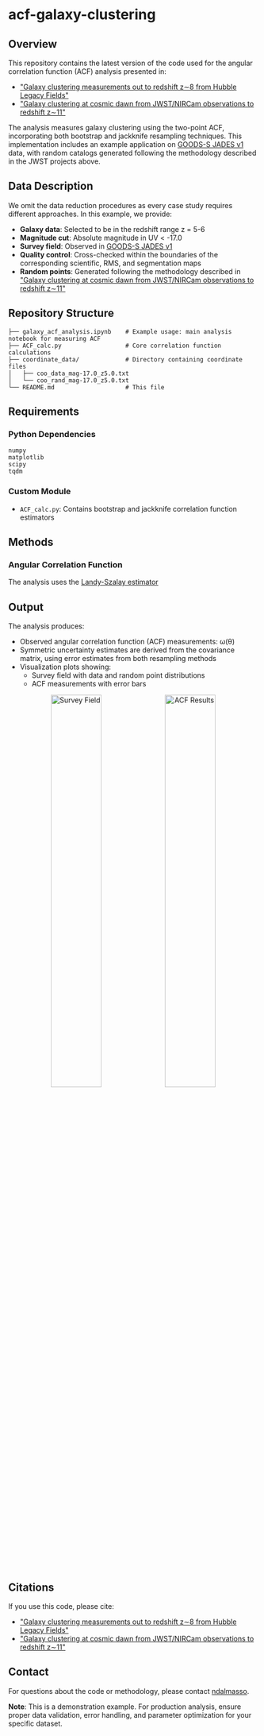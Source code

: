 # acf-galaxy-clustering

## Overview
This repository contains the latest version of the code used for the angular correlation function (ACF) analysis presented in:

* ["Galaxy clustering measurements out to redshift z∼8 from Hubble Legacy Fields"](https://ui.adsabs.harvard.edu/abs/2024MNRAS.528..898D/abstract)
* ["Galaxy clustering at cosmic dawn from JWST/NIRCam observations to redshift z∼11"](https://ui.adsabs.harvard.edu/abs/2024MNRAS.533.2391D/abstract)

The analysis measures galaxy clustering using the two-point ACF, incorporating both bootstrap and jackknife resampling techniques. This implementation includes an example application on [GOODS-S JADES v1](https://archive.stsci.edu/hlsp/jades) data, with random catalogs generated following the methodology described in the JWST projects above.

## Data Description

We omit the data reduction procedures as every case study requires different approaches. In this example, we provide:

- **Galaxy data**: Selected to be in the redshift range z = 5-6
- **Magnitude cut**: Absolute magnitude in UV < -17.0  
- **Survey field**: Observed in [GOODS-S JADES v1](https://archive.stsci.edu/hlsp/jades)
- **Quality control**: Cross-checked within the boundaries of the corresponding scientific, RMS, and segmentation maps
- **Random points**: Generated following the methodology described in ["Galaxy clustering at cosmic dawn from JWST/NIRCam observations to redshift z∼11"](https://ui.adsabs.harvard.edu/abs/2024MNRAS.533.2391D/abstract)

## Repository Structure

```
├── galaxy_acf_analysis.ipynb    # Example usage: main analysis notebook for measuring ACF 
├── ACF_calc.py                  # Core correlation function calculations
├── coordinate_data/             # Directory containing coordinate files
│   ├── coo_data_mag-17.0_z5.0.txt
│   └── coo_rand_mag-17.0_z5.0.txt
└── README.md                    # This file
```

## Requirements

### Python Dependencies
```
numpy
matplotlib
scipy
tqdm
```

### Custom Module
- `ACF_calc.py`: Contains bootstrap and jackknife correlation function estimators

## Methods

### Angular Correlation Function
The analysis uses the [Landy-Szalay estimator](https://ui.adsabs.harvard.edu/abs/1993ApJ...412...64L/abstract)

## Output

The analysis produces:

- Observed angular correlation function (ACF) measurements: ω(θ)
- Symmetric uncertainty estimates are derived from the covariance matrix, using error estimates from both resampling methods
- Visualization plots showing:
  - Survey field with data and random point distributions
  - ACF measurements with error bars
<p align="center">
  <img src="https://github.com/user-attachments/assets/7ccce6f2-247c-4649-b792-1511076b4b0e" alt="Survey Field" width="45%" />
  <img src="https://github.com/user-attachments/assets/e9fcd677-a9b3-474f-9172-8c37accaad01" alt="ACF Results" width="45%" />
</p>

## Citations

If you use this code, please cite:
- ["Galaxy clustering measurements out to redshift z∼8 from Hubble Legacy Fields"](https://ui.adsabs.harvard.edu/abs/2024MNRAS.528..898D/abstract)
- ["Galaxy clustering at cosmic dawn from JWST/NIRCam observations to redshift z∼11"](https://ui.adsabs.harvard.edu/abs/2024MNRAS.533.2391D/abstract)

## Contact
For questions about the code or methodology, please contact [ndalmasso](nicolo.dalmasso1@gmail.com).

**Note**: This is a demonstration example. For production analysis, ensure proper data validation, error handling, and parameter optimization for your specific dataset.

